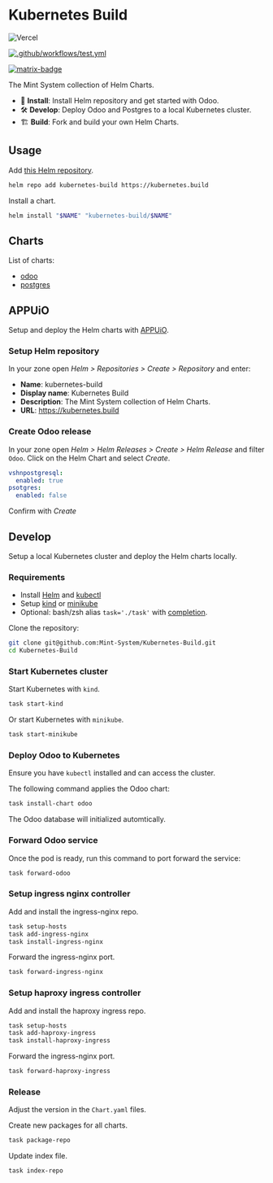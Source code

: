 Kubernetes Build
===

![Vercel](https://vercelbadge.vercel.app/api/mint-system/kubernetes-build)

[![.github/workflows/test.yml](https://github.com/Mint-System/Kubernetes-Build/actions/workflows/test.yml/badge.svg)](https://github.com/Mint-System/Kubernetes-Build/actions/workflows/test.yml)

[![matrix-badge](https://matrix.to/img/matrix-badge.svg)](https://matrix.to/#/#odoo-build:mint-system.ch)

The Mint System collection of Helm Charts.

* 🚀 **Install**: Install Helm repository and get started with Odoo.
* 🛠️ **Develop**: Deploy Odoo and Postgres to a local Kubernetes cluster.
* 🏗️ **Build**: Fork and build your own Helm Charts.

## Usage

Add [this Helm repository](/index.yaml).

```bash
helm repo add kubernetes-build https://kubernetes.build
```

Install a chart.

```bash
helm install "$NAME" "kubernetes-build/$NAME"
```

## Charts

List of charts:

* [odoo](/odoo/README.md)
* [postgres](/postgres/README.md)

## APPUiO

Setup and deploy the Helm charts with [APPUiO](https://portal.appuio.cloud/).

### Setup Helm repository

In your zone open *Helm > Repositories > Create > Repository* and enter:

* **Name**: kubernetes-build
* **Display name**: Kubernetes Build
* **Description**: The Mint System collection of Helm Charts.
* **URL**: <https://kubernetes.build>

### Create Odoo release

In your zone open *Helm > Helm Releases > Create > Helm Release* and filter `Odoo`. Click on the Helm Chart and select *Create*.

```yaml
vshnpostgresql:
  enabled: true
psotgres:
  enabled: false
```

Confirm with *Create*

## Develop

Setup a local Kubernetes cluster and deploy the Helm charts locally.

### Requirements

* Install [Helm](https://helm.sh/docs/intro/install/) and [kubectl](https://kubernetes.io/docs/tasks/tools/#kubectl) 
* Setup [kind](https://kind.sigs.k8s.io/) or [minikube](https://minikube.sigs.k8s.io/docs/)
* Optional: bash/zsh alias `task='./task'` with [completion](https://taskfile.build/#completion).

Clone the repository:

```bash
git clone git@github.com:Mint-System/Kubernetes-Build.git
cd Kubernetes-Build
```

### Start Kubernetes cluster

Start Kubernetes with `kind`.

```bash
task start-kind
```

Or start Kubernetes with `minikube`.

```bash
task start-minikube
```

### Deploy Odoo to Kubernetes

Ensure you have `kubectl` installed and can access the cluster.

The following command applies the Odoo chart:

```bash
task install-chart odoo
```

The Odoo database will initialized automtically.

### Forward Odoo service

Once the pod is ready, run this command to port forward the service:

```bash
task forward-odoo
```

### Setup ingress nginx controller

Add and install the ingress-nginx repo.

```bash
task setup-hosts
task add-ingress-nginx
task install-ingress-nginx
```

Forward the ingress-nginx port.

```bash
task forward-ingress-nginx
```

### Setup haproxy ingress controller

Add and install the haproxy ingress repo.

```bash
task setup-hosts
task add-haproxy-ingress
task install-haproxy-ingress
```

Forward the ingress-nginx port.

```bash
task forward-haproxy-ingress
```

### Release

Adjust the version in the `Chart.yaml` files.

Create new packages for all charts.

```bash
task package-repo
```

Update index file.

```bash
task index-repo
```
